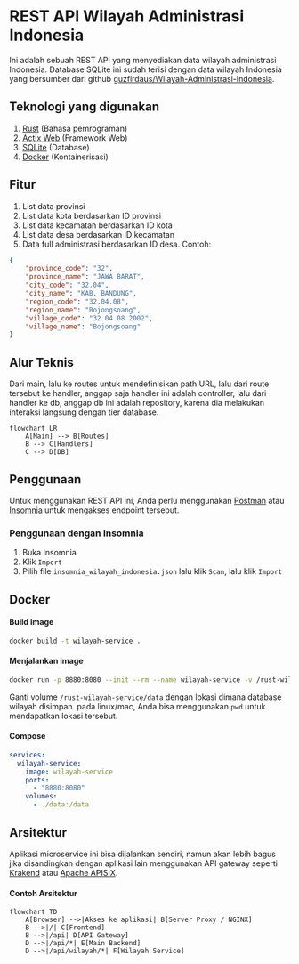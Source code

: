 # REST API Wilayah Administrasi Indonesia

Ini adalah sebuah REST API yang menyediakan data wilayah administrasi Indonesia. Database SQLite ini sudah terisi dengan data wilayah Indonesia yang bersumber dari github [guzfirdaus/Wilayah-Administrasi-Indonesia](https://github.com/guzfirdaus/Wilayah-Administrasi-Indonesia).

## Teknologi yang digunakan
1. [Rust](https://www.rust-lang.org/) (Bahasa pemrograman)
2. [Actix Web](https://actix.rs/) (Framework Web)
3. [SQLite](https://www.sqlite.org/) (Database)
4. [Docker](https://www.docker.com/) (Kontainerisasi)

## Fitur
1. List data provinsi
2. List data kota berdasarkan ID provinsi
3. List data kecamatan berdasarkan ID kota
4. List data desa berdasarkan ID kecamatan
5. Data full administrasi berdasarkan ID desa. Contoh:
```json
{
	"province_code": "32",
	"province_name": "JAWA BARAT",
	"city_code": "32.04",
	"city_name": "KAB. BANDUNG",
	"region_code": "32.04.08",
	"region_name": "Bojongsoang",
	"village_code": "32.04.08.2002",
	"village_name": "Bojongsoang"
}
```

## Alur Teknis
Dari main, lalu ke routes untuk mendefinisikan path URL, lalu dari route tersebut ke handler, anggap saja handler ini adalah controller, lalu dari handler ke db, anggap db ini adalah repository, karena dia melakukan interaksi langsung dengan tier database.

```mermaid
flowchart LR
    A[Main] --> B[Routes]
    B --> C[Handlers]
    C --> D[DB]
```

## Penggunaan
Untuk menggunakan REST API ini, Anda perlu menggunakan [Postman](https://www.postman.com/) atau [Insomnia](https://insomnia.rest/) untuk mengakses endpoint tersebut.

### Penggunaan dengan Insomnia
1. Buka Insomnia
2. Klik `Import`
3. Pilih file `insomnia_wilayah_indonesia.json` lalu klik `Scan`, lalu klik `Import`

## Docker

#### Build image
```bash
docker build -t wilayah-service .
```

#### Menjalankan image
```bash
docker run -p 8880:8080 --init --rm --name wilayah-service -v /rust-wilayah-service/data:/data wilayah-service
```
Ganti volume `/rust-wilayah-service/data` dengan lokasi dimana database wilayah disimpan. pada linux/mac, Anda bisa menggunakan `pwd` untuk mendapatkan lokasi tersebut.

#### Compose
```yaml
services:
  wilayah-service:
    image: wilayah-service
    ports:
      - "8880:8080"
    volumes:
      - ./data:/data
```

## Arsitektur

Aplikasi microservice ini bisa dijalankan sendiri, namun akan lebih bagus jika disandingkan dengan aplikasi lain menggunakan API gateway seperti [Krakend](https://www.krakend.io/) atau [Apache APISIX](https://apisix.apache.org/).

#### Contoh Arsitektur
```mermaid
flowchart TD
    A[Browser] -->|Akses ke aplikasi| B[Server Proxy / NGINX]
    B -->|/| C[Frontend]
    B -->|/api| D[API Gateway]
    D -->|/api/*| E[Main Backend]
    D -->|/api/wilayah/*| F[Wilayah Service]
```
